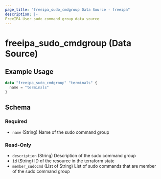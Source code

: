 ```yaml
---
page_title: "freeipa_sudo_cmdgroup Data Source - freeipa"
description: |-
FreeIPA User sudo command group data source
---
```


# freeipa_sudo_cmdgroup (Data Source)



## Example Usage

```terraform
data "freeipa_sudo_cmdgroup" "terminals" {
  name = "terminals"
}
```


<!-- schema generated by tfplugindocs -->
## Schema

### Required

- `name` (String) Name of the sudo command group

### Read-Only

- `description` (String) Description of the sudo command group
- `id` (String) ID of the resource in the terraform state
- `member_sudocmd` (List of String) List of sudo commands that are member of the sudo command group
